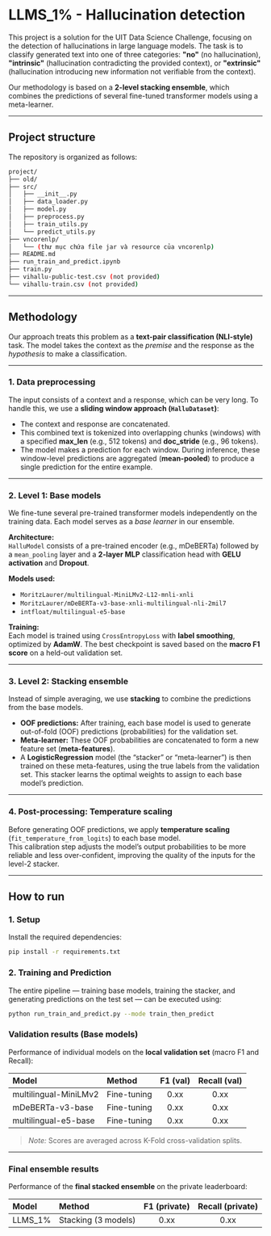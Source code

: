 # LLMS_1% - Hallucination detection

This project is a solution for the UIT Data Science Challenge, focusing on the detection of hallucinations in large language models. The task is to classify generated text into one of three categories: **"no"** (no hallucination), **"intrinsic"** (hallucination contradicting the provided context), or **"extrinsic"** (hallucination introducing new information not verifiable from the context).

Our methodology is based on a **2-level stacking ensemble**, which combines the predictions of several fine-tuned transformer models using a meta-learner.

---

## Project structure

The repository is organized as follows:

```bash
project/
├── old/
├── src/
│   ├── __init__.py
│   ├── data_loader.py
│   ├── model.py
│   ├── preprocess.py
│   ├── train_utils.py
│   └── predict_utils.py
├── vncorenlp/
│   └── (thư mục chứa file jar và resource của vncorenlp)
├── README.md
├── run_train_and_predict.ipynb
├── train.py
├── vihallu-public-test.csv (not provided)
└── vihallu-train.csv (not provided)
```
---

## Methodology

Our approach treats this problem as a **text-pair classification (NLI-style)** task. The model takes the context as the *premise* and the response as the *hypothesis* to make a classification.

---

### 1. Data preprocessing

The input consists of a context and a response, which can be very long. To handle this, we use a **sliding window approach (`HalluDataset`)**:

- The context and response are concatenated.  
- This combined text is tokenized into overlapping chunks (windows) with a specified **max_len** (e.g., 512 tokens) and **doc_stride** (e.g., 96 tokens).  
- The model makes a prediction for each window. During inference, these window-level predictions are aggregated (**mean-pooled**) to produce a single prediction for the entire example.

---

### 2. Level 1: Base models

We fine-tune several pre-trained transformer models independently on the training data. Each model serves as a *base learner* in our ensemble.

**Architecture:**  
`HalluModel` consists of a pre-trained encoder (e.g., mDeBERTa) followed by a `mean_pooling` layer and a **2-layer MLP** classification head with **GELU activation** and **Dropout**.

**Models used:**
- `MoritzLaurer/multilingual-MiniLMv2-L12-mnli-xnli`  
- `MoritzLaurer/mDeBERTa-v3-base-xnli-multilingual-nli-2mil7`  
- `intfloat/multilingual-e5-base`

**Training:**  
Each model is trained using `CrossEntropyLoss` with **label smoothing**, optimized by **AdamW**. The best checkpoint is saved based on the **macro F1 score** on a held-out validation set.

---

### 3. Level 2: Stacking ensemble

Instead of simple averaging, we use **stacking** to combine the predictions from the base models.

- **OOF predictions:** After training, each base model is used to generate out-of-fold (OOF) predictions (probabilities) for the validation set.  
- **Meta-learner:** These OOF probabilities are concatenated to form a new feature set (**meta-features**).  
- A **LogisticRegression** model (the “stacker” or “meta-learner”) is then trained on these meta-features, using the true labels from the validation set. This stacker learns the optimal weights to assign to each base model’s prediction.

---

### 4. Post-processing: Temperature scaling

Before generating OOF predictions, we apply **temperature scaling** (`fit_temperature_from_logits`) to each base model.  
This calibration step adjusts the model’s output probabilities to be more reliable and less over-confident, improving the quality of the inputs for the level-2 stacker.

---

## How to run

### 1. Setup

Install the required dependencies:

```bash
pip install -r requirements.txt
```

### 2. Training and Prediction

The entire pipeline — training base models, training the stacker, and generating predictions on the test set — can be executed using:

```bash
python run_train_and_predict.py --mode train_then_predict
```

### Validation results (Base models)

Performance of individual models on the **local validation set** (macro F1 and Recall):

| Model | Method | F1 (val) | Recall (val) |
|:------|:--------|:----------:|:--------------:|
| multilingual-MiniLMv2 | Fine-tuning | 0.xx | 0.xx |
| mDeBERTa-v3-base | Fine-tuning | 0.xx | 0.xx |
| multilingual-e5-base | Fine-tuning | 0.xx | 0.xx |

> *Note:* Scores are averaged across K-Fold cross-validation splits.

---

### Final ensemble results

Performance of the **final stacked ensemble** on the private leaderboard:

| Model | Method | F1 (private) | Recall (private) |
|:------|:--------|:--------------:|:----------------:|
| LLMS_1% | Stacking (3 models) | 0.xx | 0.xx |

